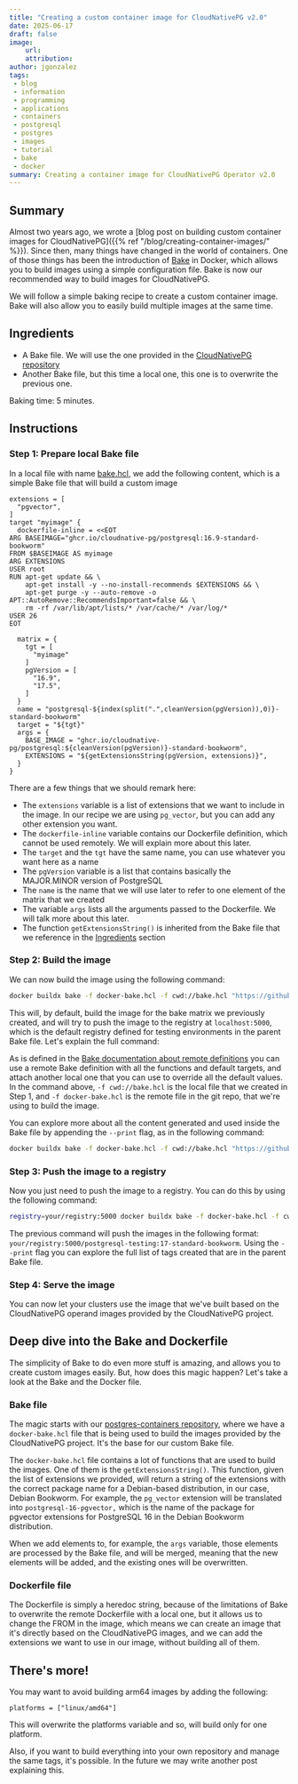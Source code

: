 ```yaml
---
title: "Creating a custom container image for CloudNativePG v2.0"
date: 2025-06-17
draft: false
image:
    url: 
    attribution: 
author: jgonzalez
tags:
 - blog
 - information
 - programming
 - applications
 - containers
 - postgresql
 - postgres
 - images
 - tutorial
 - bake
 - docker
summary: Creating a container image for CloudNativePG Operator v2.0
---
```


## Summary
Almost two years ago, we wrote a [blog post on
building custom container images for CloudNativePG]({{% ref "/blog/creating-container-images/" %}}).
Since then, many things have changed in the world of containers.
One of those things has been the introduction of [Bake](https://docs.docker.com/build/bake/) in Docker, which allows you to build
images using a simple configuration file. Bake is now our recommended way to build images for CloudNativePG.

We will follow a simple baking recipe to create a custom container image.
Bake will also allow you to easily build multiple images at the same time.

## Ingredients

- A Bake file. We will use the one provided in the [CloudNativePG repository](https://github.com/cloudnative-pg/postgres-containers/blob/main/docker-bake.hcl)
- Another Bake file, but this time a local one, this one is to overwrite the previous one.

Baking time: 5 minutes.

## Instructions

### Step 1: Prepare local Bake file

In a local file with name [bake.hcl](bake.hcl), we add the following content, which is a simple Bake file that will build a custom image

```hcl
extensions = [
  "pgvector",
]
target "myimage" {
  dockerfile-inline = <<EOT
ARG BASEIMAGE="ghcr.io/cloudnative-pg/postgresql:16.9-standard-bookworm"
FROM $BASEIMAGE AS myimage
ARG EXTENSIONS
USER root
RUN apt-get update && \
    apt-get install -y --no-install-recommends $EXTENSIONS && \
    apt-get purge -y --auto-remove -o APT::AutoRemove::RecommendsImportant=false && \
    rm -rf /var/lib/apt/lists/* /var/cache/* /var/log/*
USER 26
EOT

  matrix = {
    tgt = [
      "myimage"
    ]
    pgVersion = [
      "16.9",
      "17.5",
    ]
  }
  name = "postgresql-${index(split(".",cleanVersion(pgVersion)),0)}-standard-bookworm"
  target = "${tgt}"
  args = {
    BASE_IMAGE = "ghcr.io/cloudnative-pg/postgresql:${cleanVersion(pgVersion)}-standard-bookworm",
    EXTENSIONS = "${getExtensionsString(pgVersion, extensions)}",
  }
}
```

There are a few things that we should remark here:

- The `extensions` variable is a list of extensions that we want to include in the image. In our recipe we are using `pg_vector`,
  but you can add any other extension you want.
- The `dockerfile-inline` variable contains our Dockerfile definition, which cannot be used remotely. We will explain more about this later.
- The `target` and the `tgt` have the same name, you can use whatever you want here as a name
- The `pgVersion` variable is a list that contains basically the MAJOR.MINOR version of PostgreSQL
- The `name` is the name that we will use later to refer to one element of the matrix that we created
- The variable `args` lists all the arguments passed to the Dockerfile. We will talk more about this later.
- The function `getExtensionsString()` is inherited from the Bake file that we reference in the [Ingredients](#ingredients) section

### Step 2: Build the image

We can now build the image using the following command:

```bash
docker buildx bake -f docker-bake.hcl -f cwd://bake.hcl "https://github.com/cloudnative-pg/postgres-containers.git" myimage
```

This will, by default, build the image for the bake matrix we previously created, and will try to push the image to the registry at
`localhost:5000`, which is the default registry defined for testing environments in the parent Bake file. Let's explain the full command:

As is defined in the [Bake documentation about remote definitions](https://docs.docker.com/build/bake/remote-definition/)
you can use a remote Bake definition with all the functions and default targets, and attach another local one that you can use to override
all the default values.
In the command above, `-f cwd://bake.hcl` is the local file that we created in Step 1, and
`-f docker-bake.hcl` is the remote file in the git repo, that we're using to build the image.

You can explore more about all the content generated and used inside the Bake file by appending the `--print` flag, as in the following command:

```bash
docker buildx bake -f docker-bake.hcl -f cwd://bake.hcl "https://github.com/cloudnative-pg/postgres-containers.git" myimage --print
```

### Step 3: Push the image to a registry

Now you just need to push the image to a registry. You can do this by using the following command:

```bash
registry=your/registry:5000 docker buildx bake -f docker-bake.hcl -f cwd://bake.hcl "https://github.com/cloudnative-pg/postgres-containers.git" myimage --push
```

The previous command will push the images in the following format: `your/registry:5000/postgresql-testing:17-standard-bookworm`.
Using the `--print` flag you can explore the full list of tags created that are in the parent Bake file.

### Step 4: Serve the image

You can now let your clusters use the image that we've built based on the CloudNativePG operand images provided
by the CloudNativePG project.

## Deep dive into the Bake and Dockerfile

The simplicity of Bake to do even more stuff is amazing, and allows you to create custom images easily.
But, how does this magic happen? Let's take a look at the Bake and the Docker file.

### Bake file

The magic starts with our [postgres-containers repository](https://github.com/cloudnative-pg/postgres-containers),
where we have a `docker-bake.hcl` file that is being used to build the images provided by the CloudNativePG project.
It's the base for our custom Bake file.

The `docker-bake.hcl` file contains a lot of functions that are used to build the images. One of them is the `getExtensionsString()`.
This function, given the list of extensions we provided, will return a string of the extensions with the correct package name
for a Debian-based distribution, in our case, Debian Bookworm.
For example, the `pg_vector` extension will be translated into
`postgresql-16-pgvector,` which is the name of the package for pgvector extensions for PostgreSQL 16 in the Debian
Bookworm distribution.

When we add elements to, for example, the `args` variable, those elements are processed by the Bake file, and will be
merged, meaning that the new elements will be added, and the existing ones will be overwritten.

### Dockerfile file

The Dockerfile is simply a heredoc string, because of the limitations of Bake to overwrite the remote Dockerfile with a
local one, but it allows us to change the FROM in the image, which means we can create an image that it's directly based
on the CloudNativePG images, and we can add the extensions we want to use in our image, without building all of them.

## There's more!

You may want to avoid building arm64 images by adding the following:

```hcl
platforms = ["linux/amd64"]
```

This will overwrite the platforms variable and so, will build only for one platform.

Also, if you want to build everything into your own repository and manage the same tags, it's possible. In the future
we may write another post explaining this.
